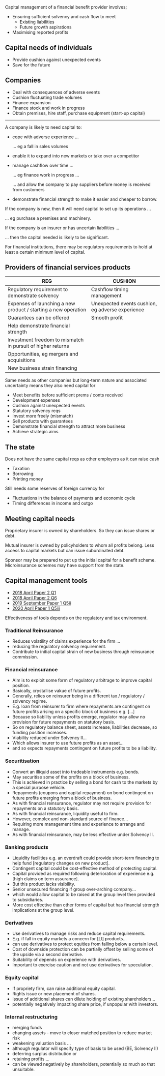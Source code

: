 Capital management of a financial benefit provider involves;

- Ensuring sufficient solvency and cash flow to meet
    - Existing liabilities
    - Future growth aspirations
- Maximising reported profits

## Capital needs of individuals

- Provide cushion against unexpected events
- Save for the future

## Companies

- Deal with consequences of adverse events
- Cushion fluctuating trade volumes
- Finance expansion
- Finance stock and work in progress
- Obtain premises, hire staff, purchase equipment (start-up capital)

---

A company is likely to need capital to:

- cope with adverse experience ...

    ... eg a fall in sales volumes

- enable it to expand into new markets or take over a competitor
- manage cashflow over time ...

    ... eg finance work in progress ...

    ... and allow the company to pay suppliers before money is received from customers

- demonstrate financial strength to make it easier and cheaper to borrow.

If the company is new, then it will need capital to set up its operations ...

... eg purchase a premises and machinery.

If the company is an insurer or has uncertain liabilities ...

... then the capital needed is likely to be significant.

For financial institutions, there may be regulatory requirements to hold at least a certain minimum level of capital. 


## Providers of financial services products

REG | CUSHION
---|---
Regulatory requirement to demonstrate solvency | Cashflow timing management
Expenses of launching a new product / starting a new operation | Unexpected events cushion, eg adverse experience
Guarantees can be offered | Smooth profit
| Help demonstrate financial strength
| Investment freedom to mismatch in pursuit of higher returns
| Opportunities, eg mergers and acquisitions
| New business strain financing 

Same needs as other companies but long-term nature and associated uncertainty
means they also need capital for

- Meet benefits before sufficient prems / conts received
- Development expenses
- Cushion against unexpected events
- Statutory solvency reqs
- Invest more freely (mismatch)
- Sell products with guarantees
- Demonstrate financial strength to attract more business
- Achieve strategic aims

## The state

Does not have the same capital reqs as other employers as it can raise cash

- Taxation
- Borrowing
- Printing money

Still needs some reserves of foreign currency for

- Fluctuations in the balance of payments and economic cycle
- Timing differences in income and outgo

## Meeting capital needs

Proprietary insurer is owned by shareholders.
So they can issue shares or debt.

Mutual insurer is owned by policyholders to whom all profits belong.
Less access to capital markets but can issue subordinated debt.

Sponsor may be prepared to put up the initial capital for a benefit scheme.
Microinsurance schemes may have support from the state.

## Capital management tools

- [2018 April Paper 2 Q1](40-2018-04-02.md#1)
- [2018 April Paper 2 Q6](40-2018-04-02.md#6)
- [2019 September Paper 1 Q5ii](40-2019-09-01.md#5-ii)
- [2020 April Paper 1 Q5iii](40-2020-04-01.md#5-iii)

Effectiveness of tools depends on the regulatory and tax environment.

### Traditional Reinsurance

- Reduces volatility of claims experience for the firm ...
- reducing the regulatory solvency requirement.
- Contribute to initial capital strain of new business through reinsurance commission.

### Financial reinsurance

- Aim is to exploit some form of regulatory arbitrage to improve capital position.
- Basically, crystallise vakue of future profits.
- Generally, relies on reinsurer being in a different tax / regulatory / solvency regime.
- E.g. loan from reinsurer to firm where repayments are contingent on future profits
arising on a specific block of business e.g. [...]
- Because so liability unless profits emerge, regulator may allow no provision for future
repayments on statutory basis.
- So on regulatory balance sheet, assets increase, liabilities decrease, so funding
position increases.
- Viability reduced under Solvency II...
- Which allows insurer to use future profits as an asset...
- and so expects repayments contingent on future profits to be a liability.

### Securitisation

- Convert an illiquid asset into tradeable instruments e.g. bonds.
- May securitise some of the profits on a block of business.
- This is achieved in practice by selling a bond for cash to the markets by a
special purpose vehicle.
- Repayments (coupons and capital repayment) on bond contingent on future profits emerging
from a block of business.
- As with financial reinsurance, regulator may not require provision for repayments on a
statutory basis.
- As with financial reinsurance, liquidity useful to firm.
- However, complex and non-standard source of finance...
- Requiring more management time and experience to arrange and manage.
- As with financial reinsurance, may be less effective under Solvency II.

### Banking products

- Liquidity facilities e.g. an overdraft could provide short-term financing to help
fund [regulatory changes on new product].
- Contingent capital could be cost-effective method of protecting capital.
- Capital provided as required following deterioration of experience e.g.
[high claims on term assurance].
- But this product lacks visibility.
- Senior unsecured financing if group over-arching company...
- which would allow capital to be raised at the group level then provided to
subsidiaries.
- More cost effective than other forms of capital but has financial strength
implications at the group level.

### Derivatives

- Use derivatives to manage risks and reduce capital requirements.
- E.g. if fall in equity markets a concern for [LI] products...
- can use derivatives to protect equities from falling below a certain level.
- Cost of downside protection can be partially offset by selling some of the upside
via a second derivative.
- Suitability of depends on experience with derivatives.
- Important to exercise caution and not use derivatives for speculation.

### Equity capital

- If propriety firm, can raise additional equity capital.
- Rights issue or new placement of shares.
- Issue of additional shares can dilute holding of existing shareholders...
- potentially negatively impacting share price, if unpopular with investors.

### Internal restructuring

- merging funds
- changing assets - move to closer matched position to reduce market risk
- weakening valuation basis ...
- although regulator will specify type of basis to be used (BE, Solvency II)
- deferring surplus distribution or
- retaining profits ...
- can be viewed negatively by shareholders, potentially so much so that unsuitable.


